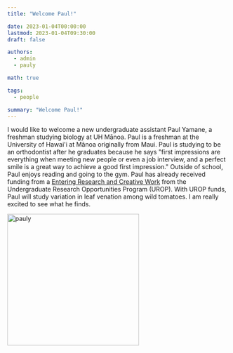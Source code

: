 ```yaml
---
title: "Welcome Paul!"

date: 2023-01-04T00:00:00
lastmod: 2023-01-04T09:30:00
draft: false

authors:
  - admin
  - pauly

math: true

tags: 
  - people

summary: "Welcome Paul!"
---
```


I would like to welcome a new undergraduate assistant Paul Yamane, a freshman studying biology at UH Mānoa. Paul is a freshman at the University of Hawai'i at Mānoa originally from Maui. Paul is studying to be an orthodontist after he graduates because he says "first impressions are everything when meeting new people or even a job interview, and a perfect smile is a great way to achieve a good first impression." Outside of school, Paul enjoys reading and going to the gym. Paul has already received funding from a [Entering Research and Creative Work](https://manoa.hawaii.edu/undergrad/urop/student-funding/erc/about/) from the Undergraduate Research Opportunities Program (UROP). With UROP funds, Paul will study variation in leaf venation among wild tomatoes. I am really excited to see what he finds.

<img alt = 'pauly' width='300' src='/img/pauly.jpg' ALIGN = 'center'/>

